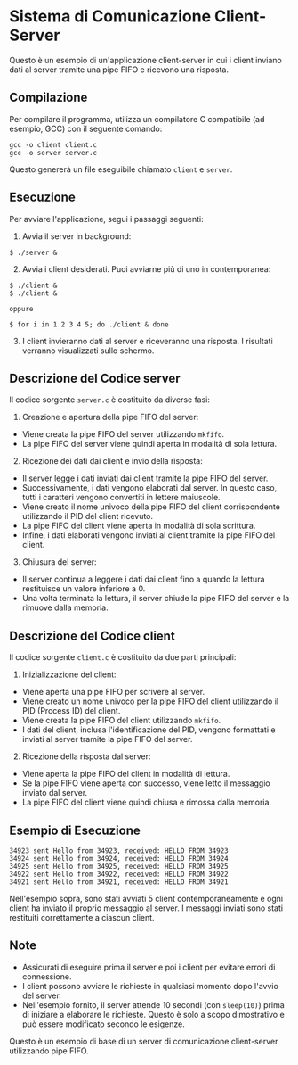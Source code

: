 # Sistema di Comunicazione Client-Server

Questo è un esempio di un'applicazione client-server in cui i client inviano dati al server tramite una pipe FIFO e ricevono una risposta.

## Compilazione

Per compilare il programma, utilizza un compilatore C compatibile (ad esempio, GCC) con il seguente comando:

```
gcc -o client client.c
gcc -o server server.c
```

Questo genererà un file eseguibile chiamato `client` e `server`.

## Esecuzione

Per avviare l'applicazione, segui i passaggi seguenti:

1. Avvia il server in background:

```
$ ./server &
```

2. Avvia i client desiderati. Puoi avviarne più di uno in contemporanea:

```
$ ./client &
$ ./client &
```

    oppure

```
$ for i in 1 2 3 4 5; do ./client & done
```

3. I client invieranno dati al server e riceveranno una risposta. I risultati verranno visualizzati sullo schermo.

## Descrizione del Codice server

Il codice sorgente `server.c` è costituito da diverse fasi:

1. Creazione e apertura della pipe FIFO del server:

- Viene creata la pipe FIFO del server utilizzando `mkfifo`.
- La pipe FIFO del server viene quindi aperta in modalità di sola lettura.

2. Ricezione dei dati dai client e invio della risposta:

- Il server legge i dati inviati dai client tramite la pipe FIFO del server.
- Successivamente, i dati vengono elaborati dal server. In questo caso, tutti i caratteri vengono convertiti in lettere maiuscole.
- Viene creato il nome univoco della pipe FIFO del client corrispondente utilizzando il PID del client ricevuto.
- La pipe FIFO del client viene aperta in modalità di sola scrittura.
- Infine, i dati elaborati vengono inviati al client tramite la pipe FIFO del client.

3. Chiusura del server:

- Il server continua a leggere i dati dai client fino a quando la lettura restituisce un valore inferiore a 0.
- Una volta terminata la lettura, il server chiude la pipe FIFO del server e la rimuove dalla memoria.

## Descrizione del Codice client

Il codice sorgente `client.c` è costituito da due parti principali:

1. Inizializzazione del client:

- Viene aperta una pipe FIFO per scrivere al server.
- Viene creato un nome univoco per la pipe FIFO del client utilizzando il PID (Process ID) del client.
- Viene creata la pipe FIFO del client utilizzando `mkfifo`.
- I dati del client, inclusa l'identificazione del PID, vengono formattati e inviati al server tramite la pipe FIFO del server.

2. Ricezione della risposta dal server:

- Viene aperta la pipe FIFO del client in modalità di lettura.
- Se la pipe FIFO viene aperta con successo, viene letto il messaggio inviato dal server.
- La pipe FIFO del client viene quindi chiusa e rimossa dalla memoria.

## Esempio di Esecuzione

```
34923 sent Hello from 34923, received: HELLO FROM 34923
34924 sent Hello from 34924, received: HELLO FROM 34924
34925 sent Hello from 34925, received: HELLO FROM 34925
34922 sent Hello from 34922, received: HELLO FROM 34922
34921 sent Hello from 34921, received: HELLO FROM 34921
```

Nell'esempio sopra, sono stati avviati 5 client contemporaneamente e ogni client ha inviato il proprio messaggio al server. I messaggi inviati sono stati restituiti correttamente a ciascun client.

## Note

- Assicurati di eseguire prima il server e poi i client per evitare errori di connessione.
- I client possono avviare le richieste in qualsiasi momento dopo l'avvio del server.
- Nell'esempio fornito, il server attende 10 secondi (con `sleep(10)`) prima di iniziare a elaborare le richieste. Questo è solo a scopo dimostrativo e può essere modificato secondo le esigenze.

Questo è un esempio di base di un server di comunicazione client-server utilizzando pipe FIFO.